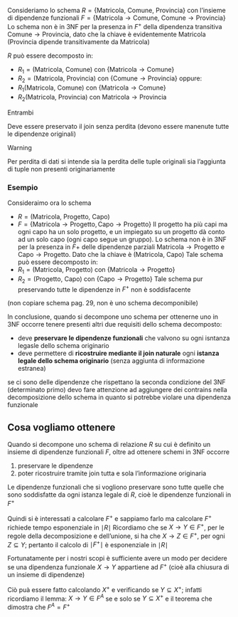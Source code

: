 Consideriamo lo schema $R=\{\text{Matricola, Comune, Provincia}\}$ con l’insieme di dipendenze funzionali $F=\{\text{Matricola}\to \text{Comune, }\text{Comune}\to \text{Provincia}\}$
Lo schema non è in 3NF per la presenza in $F^+$ della dipendenza transitiva $\text{Comune}\to \text{Provincia}$, dato che la chiave è evidentemente $\text{Matricola}$ ($\text{Provincia}$ dipende transitivamente da $\text{Matricola}$)

$R$ può essere decomposto in:
- $R_{1}=(\text{Matricola, Comune})$ con $\{\text{Matricola}\to \text{Comune}\}$
- $R_{2}=(\text{Matricola, Provincia})$ con $\{\text{Comune}\to \text{Provincia}\}$
oppure:
- $R_{1}(\text{Matricola, Comune})$ con $\{\text{Matricola}\to \text{Comune}\}$
- $R_{2}(\text{Matricola, Provincia})$ con $\text{Matricola}\to \text{Provincia}$

Entrambi 

Deve essere preservato il join senza perdita (devono essere manenute tutte le dipendenze originali)

>[!warning]
>Per perdita di dati si intende sia la perdita delle tuple originali sia l’aggiunta di tuple non presenti originariamente

### Esempio
Consideraimo ora lo schema 
- $R=(\text{Matricola, Progetto, Capo)}$ 
- $F=\{\text{Matricola}\to \text{Progetto}, \text{Capo}\to \text{Progetto}\}$
Il progetto ha più capi ma ogni capo ha un solo progetto, e un impiegato su un progetto  dà conto ad un solo capo (ogni capo segue un gruppo).
Lo schema non è in 3NF per la presenza in $F+$ delle dipendenze parziali $\text{Matricola}\to \text{Progetto}$ e $\text{Capo}\to \text{Progetto}$.
Dato che la chiave è $(\text{Matricola, Capo})$
Tale schema può essere decomposto in:
- $R_{1}=(\text{Matricola, Progetto})$ con $\{\text{Matricola} \to \text{Progetto}\}$
- $R_{2}=(\text{Progetto, Capo})$ con $\{\text{Capo}\to \text{Progetto}\}$
Tale schema pur preservando tutte le dipendenze in $F^+$ non è soddisfacente

(non copiare schema pag. 29, non è uno schema decomponibile)

In conclusione, quando si decompone uno schema per ottenerne uno in 3NF occorre tenere presenti altri due requisiti dello schema decomposto:
- deve **preservare le dipendenze funzionali** che valvono su ogni isntanza legasle dello schema originario
- deve permettere di **ricostruire mediante il join naturale** ogni **istanza legale dello schema originario** (senza aggiunta di informazione estranea)



se ci sono delle dipendenze che rispettano la seconda condizione del 3NF (determinato primo) devo fare attenzione ad aggiungere dei contrains nella decomposizione dello schema in quanto si potrebbe violare una dipendenza funzionale


## Cosa vogliamo ottenere
Quando si decompone uno schema di relazione $R$ su cui è definito un insieme di dipendenze funzionali $F$, oltre ad ottenere schemi in 3NF occorre
1. preservare le dipendenze
2. poter ricostruire tramite join tutta e sola l’informazione originaria

Le dipendenze funzionali che si vogliono preservare sono tutte quelle che sono soddisfatte da ogni istanza legale di $R$, cioè le dipendenze funzionali in $F^+$

Quindi si è interessati a calcolare $F^+$ e sappiamo farlo ma calcolare $F^+$ richiede tempo esponenziale in $\mid R\mid$
Ricordiamo che se $X\to Y\in F^+$, per le regole della decomposizione e dell’unione, si ha che $X\to Z\in F^+$, per ogni $Z \subseteq Y$; pertanto il calcolo di $\mid F^+\mid$ è esponenziale in $\mid R\mid$

Fortunatamente per i nostri scopi è sufficiente avere un modo per decidere se una dipendenza funzionale $X\to Y$ appartiene ad $F^+$ (cioè alla chiusura di un insieme di dipendenze)

Ciò puà essere fatto calcolando $X^+$ e verificando se $Y\subseteq X^+$; infatti ricordiamo il lemma: $X\to Y\in F^A$ se e solo se $Y\subseteq X^+$ e il teorema che dimostra che $F^A=F^+$
